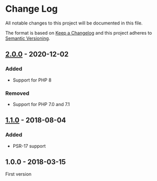 # Change Log

All notable changes to this project will be documented in this file.

The format is based on [Keep a Changelog](http://keepachangelog.com/)
and this project adheres to [Semantic Versioning](http://semver.org/).

## [2.0.0] - 2020-12-02
### Added
- Support for PHP 8

### Removed
- Support for PHP 7.0 and 7.1

## [1.1.0] - 2018-08-04
### Added
- PSR-17 support

## 1.0.0 - 2018-03-15
First version

[2.0.0]: https://github.com/middlewares/content-length/compare/v1.1.0...v2.0.0
[1.1.0]: https://github.com/middlewares/content-length/compare/v1.0.0...v1.1.0
